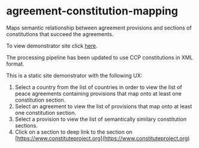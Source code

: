 # agreement-constitution-mapping
Maps semantic relationship between agreement provisions and sections of constitutions that succeed the agreements.

To view demonstrator site click [here](https://peacerep.github.io/agreement-constitution-mapping/index.html).

The processing pipeline has been updated to use CCP constitutions in XML format.

This is a static site demonstrator with the following UX:
1. Select a country from the list of countries in order to view the list of peace agreements containing provisions that map onto at least one constitution section.
2. Select an agreement to view the list of provisions that map onto at least one constitution section.
3. Select a provision to view the list of semantically similary constitution sections.
4. Click on a section to deep link to the section on [https://www.constituteproject.org](https://www.constituteproject.org)
